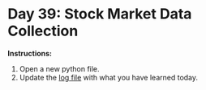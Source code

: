 # Day 39: Stock Market Data Collection
**Instructions:** 
1. Open a new python file.
2. Update the [log file](../../log.md) with what you have learned today.
